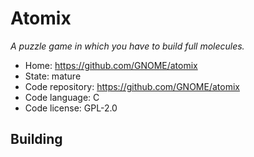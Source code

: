 # Atomix

_A puzzle game in which you have to build full molecules._

- Home: https://github.com/GNOME/atomix
- State: mature
- Code repository: https://github.com/GNOME/atomix
- Code language: C
- Code license: GPL-2.0

## Building

